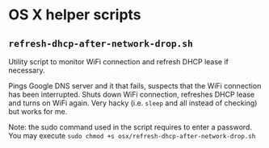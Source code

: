 OS X helper scripts
===

`refresh-dhcp-after-network-drop.sh`
---

Utility script to monitor WiFi connection and refresh DHCP lease
if necessary.

Pings Google DNS server and it that fails, suspects that the WiFi connection
has been interrupted. Shuts down WiFi connection, refreshes DHCP lease
and turns on WiFi again. Very hacky (i.e. `sleep` and all instead of checking)
but works for me.

Note: the sudo command used in the script requires to enter a password. You may execute `sudo chmod +s osx/refresh-dhcp-after-network-drop.sh`

